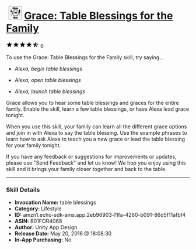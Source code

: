 # &nbsp;<img src="skill_icon" alt="Grace: Table Blessings for the Family icon" width="36"> [Grace: Table Blessings for the Family](http://alexa.amazon.com/#skills/amzn1.echo-sdk-ams.app.2eb96903-f1fa-4260-b091-86d5f11afbf4)
![4.3 stars](../../images/ic_star_black_18dp_1x.png)![4.3 stars](../../images/ic_star_black_18dp_1x.png)![4.3 stars](../../images/ic_star_black_18dp_1x.png)![4.3 stars](../../images/ic_star_black_18dp_1x.png)![4.3 stars](../../images/ic_star_half_black_18dp_1x.png) 6

To use the Grace: Table Blessings for the Family skill, try saying...

* *Alexa, begin table blessings*

* *Alexa, open table blessings*

* *Alexa, launch table blessings*

Grace allows you to hear some table blessings and graces for the entire family. Enable the skill, learn a few table blessings, or have Alexa lead grace tonight.

When you use this skill, your family can learn all the different grace options and join in with Alexa to say the table blessing. Use the example phrases to learn how to ask Alexa to teach you a new grace or lead the table blessing for your family tonight.

If you have any feedback or suggestions for improvements or updates, please use "Send Feedback" and let us know! We hop you enjoy using this skill and it brings your family closer together and back to the table.

***

### Skill Details

* **Invocation Name:** table blessings
* **Category:** Lifestyle
* **ID:** amzn1.echo-sdk-ams.app.2eb96903-f1fa-4260-b091-86d5f11afbf4
* **ASIN:** B01FOR4068
* **Author:** Unity App Design
* **Release Date:** May 20, 2016 @ 18:08:30
* **In-App Purchasing:** No
